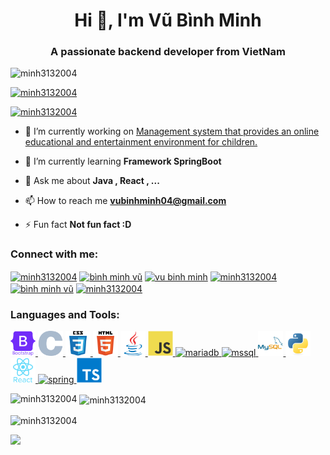 <h1 align="center">Hi 👋, I'm Vũ Bình Minh</h1>
<h3 align="center">A passionate backend developer from VietNam</h3>

<p align="left"> <img src="https://komarev.com/ghpvc/?username=minh3132004&label=Profile%20views&color=0e75b6&style=flat" alt="minh3132004" /> </p>

<p align="left"> <a href="https://github.com/ryo-ma/github-profile-trophy"><img src="https://github-profile-trophy.vercel.app/?username=minh3132004" alt="minh3132004" /></a> </p>

<p align="left"> <a href="https://twitter.com/minh3132004" target="blank"><img src="https://img.shields.io/twitter/follow/minh3132004?logo=twitter&style=for-the-badge" alt="minh3132004" /></a> </p>

- 🔭 I’m currently working on [Management system that provides an online educational and entertainment environment for children.](https://github.com/HyunDinh/D10-RT01)

- 🌱 I’m currently learning **Framework SpringBoot**

- 💬 Ask me about **Java , React , ...**

- 📫 How to reach me **vubinhminh04@gmail.com**

- ⚡ Fun fact **Not fun fact :D**

<h3 align="left">Connect with me:</h3>
<p align="left">
<a href="https://twitter.com/minh3132004" target="blank"><img align="center" src="https://raw.githubusercontent.com/rahuldkjain/github-profile-readme-generator/master/src/images/icons/Social/twitter.svg" alt="minh3132004" height="30" width="40" /></a>
<a href="https://linkedin.com/in/bình minh vũ" target="blank"><img align="center" src="https://raw.githubusercontent.com/rahuldkjain/github-profile-readme-generator/master/src/images/icons/Social/linked-in-alt.svg" alt="bình minh vũ" height="30" width="40" /></a>
<a href="https://fb.com/vu binh minh" target="blank"><img align="center" src="https://raw.githubusercontent.com/rahuldkjain/github-profile-readme-generator/master/src/images/icons/Social/facebook.svg" alt="vu binh minh" height="30" width="40" /></a>
<a href="https://instagram.com/minh3132004" target="blank"><img align="center" src="https://raw.githubusercontent.com/rahuldkjain/github-profile-readme-generator/master/src/images/icons/Social/instagram.svg" alt="minh3132004" height="30" width="40" /></a>
<a href="https://www.youtube.com/c/bình minh vũ" target="blank"><img align="center" src="https://raw.githubusercontent.com/rahuldkjain/github-profile-readme-generator/master/src/images/icons/Social/youtube.svg" alt="bình minh vũ" height="30" width="40" /></a>
<a href="https://discord.gg/minh3132004" target="blank"><img align="center" src="https://raw.githubusercontent.com/rahuldkjain/github-profile-readme-generator/master/src/images/icons/Social/discord.svg" alt="minh3132004" height="30" width="40" /></a>
</p>

<h3 align="left">Languages and Tools:</h3>
<p align="left"> <a href="https://getbootstrap.com" target="_blank" rel="noreferrer"> <img src="https://raw.githubusercontent.com/devicons/devicon/master/icons/bootstrap/bootstrap-plain-wordmark.svg" alt="bootstrap" width="40" height="40"/> </a> <a href="https://www.cprogramming.com/" target="_blank" rel="noreferrer"> <img src="https://raw.githubusercontent.com/devicons/devicon/master/icons/c/c-original.svg" alt="c" width="40" height="40"/> </a> <a href="https://www.w3schools.com/css/" target="_blank" rel="noreferrer"> <img src="https://raw.githubusercontent.com/devicons/devicon/master/icons/css3/css3-original-wordmark.svg" alt="css3" width="40" height="40"/> </a> <a href="https://www.w3.org/html/" target="_blank" rel="noreferrer"> <img src="https://raw.githubusercontent.com/devicons/devicon/master/icons/html5/html5-original-wordmark.svg" alt="html5" width="40" height="40"/> </a> <a href="https://www.java.com" target="_blank" rel="noreferrer"> <img src="https://raw.githubusercontent.com/devicons/devicon/master/icons/java/java-original.svg" alt="java" width="40" height="40"/> </a> <a href="https://developer.mozilla.org/en-US/docs/Web/JavaScript" target="_blank" rel="noreferrer"> <img src="https://raw.githubusercontent.com/devicons/devicon/master/icons/javascript/javascript-original.svg" alt="javascript" width="40" height="40"/> </a> <a href="https://mariadb.org/" target="_blank" rel="noreferrer"> <img src="https://www.vectorlogo.zone/logos/mariadb/mariadb-icon.svg" alt="mariadb" width="40" height="40"/> </a> <a href="https://www.microsoft.com/en-us/sql-server" target="_blank" rel="noreferrer"> <img src="https://www.svgrepo.com/show/303229/microsoft-sql-server-logo.svg" alt="mssql" width="40" height="40"/> </a> <a href="https://www.mysql.com/" target="_blank" rel="noreferrer"> <img src="https://raw.githubusercontent.com/devicons/devicon/master/icons/mysql/mysql-original-wordmark.svg" alt="mysql" width="40" height="40"/> </a> <a href="https://www.python.org" target="_blank" rel="noreferrer"> <img src="https://raw.githubusercontent.com/devicons/devicon/master/icons/python/python-original.svg" alt="python" width="40" height="40"/> </a> <a href="https://reactjs.org/" target="_blank" rel="noreferrer"> <img src="https://raw.githubusercontent.com/devicons/devicon/master/icons/react/react-original-wordmark.svg" alt="react" width="40" height="40"/> </a> <a href="https://spring.io/" target="_blank" rel="noreferrer"> <img src="https://www.vectorlogo.zone/logos/springio/springio-icon.svg" alt="spring" width="40" height="40"/> </a> <a href="https://www.typescriptlang.org/" target="_blank" rel="noreferrer"> <img src="https://raw.githubusercontent.com/devicons/devicon/master/icons/typescript/typescript-original.svg" alt="typescript" width="40" height="40"/> </a> </p>

<p><img align="left" src="https://github-readme-stats.vercel.app/api/top-langs?username=minh3132004&show_icons=true&locale=en&layout=compact" alt="minh3132004" /></p>

<p>&nbsp;<img align="center" src="https://github-readme-stats.vercel.app/api?username=minh3132004&show_icons=true&locale=en" alt="minh3132004" /></p>

<p><img align="center" src="https://github-readme-streak-stats.herokuapp.com/?user=minh3132004&" alt="minh3132004" /></p>

![](https://komarev.com/ghpvc/?username=Minh3132004)
